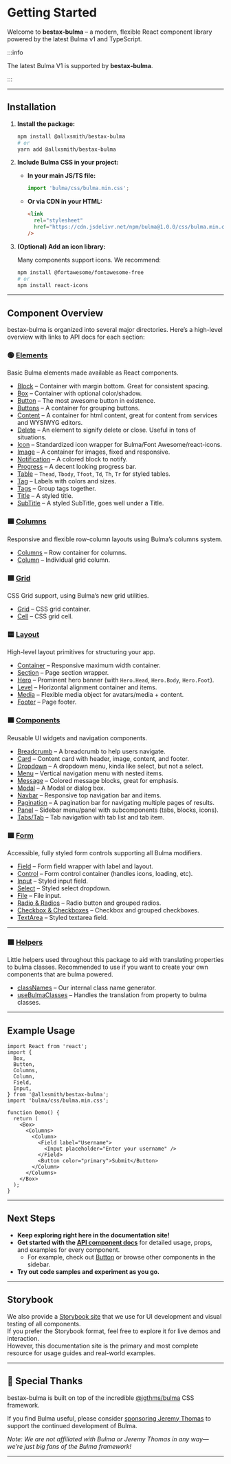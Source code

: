 # Getting Started

Welcome to **bestax-bulma** – a modern, flexible React component library powered by the latest Bulma v1 and TypeScript.

:::info

The latest Bulma V1 is supported by **bestax-bulma**.

:::

---

## Installation

1. **Install the package:**

   ```bash
   npm install @allxsmith/bestax-bulma
   # or
   yarn add @allxsmith/bestax-bulma
   ```

2. **Include Bulma CSS in your project:**
   - **In your main JS/TS file:**
     ```js
     import 'bulma/css/bulma.min.css';
     ```
   - **Or via CDN in your HTML:**
     ```html
     <link
       rel="stylesheet"
       href="https://cdn.jsdelivr.net/npm/bulma@1.0.0/css/bulma.min.css"
     />
     ```

3. **(Optional) Add an icon library:**

   Many components support icons. We recommend:

   ```bash
   npm install @fortawesome/fontawesome-free
   # or
   npm install react-icons
   ```

---

## Component Overview

bestax-bulma is organized into several major directories. Here’s a high-level overview with links to API docs for each section:

### 🟢 [Elements](/docs/category/elements)

Basic Bulma elements made available as React components.

- [Block](/docs/api/elements/block) – Container with margin bottom. Great for consistent spacing.
- [Box](/docs/api/elements/box) – Container with optional color/shadow.
- [Button](/docs/api/elements/button) – The most awesome button in existence.
- [Buttons](/docs/api/elements/buttons) – A container for grouping buttons.
- [Content](/docs/api/elements/content) – A container for html content, great for content from services and WYSIWYG editors.
- [Delete](/docs/api/elements/delete) – An element to signify delete or close. Useful in tons of situations.
- [Icon](/docs/api/elements/icon) – Standardized icon wrapper for Bulma/Font Awesome/react-icons.
- [Image](/docs/api/elements/image) – A container for images, fixed and responsive.
- [Notification](/docs/api/elements/notification) – A colored block to notify.
- [Progress](/docs/api/elements/progress) – A decent looking progress bar.
- [Table](/docs/api/elements/table) – `Thead`, `Tbody`, `Tfoot`, `Td`, `Th`, `Tr` for styled tables.
- [Tag](/docs/api/elements/tag) – Labels with colors and sizes.
- [Tags](/docs/api/elements/tags) – Group tags together.
- [Title](/docs/api/elements/title) – A styled title.
- [SubTitle](/docs/api/elements/subtitle) – A styled SubTitle, goes well under a Title.

### 🟦 [Columns](/docs/category/columns)

Responsive and flexible row-column layouts using Bulma’s columns system.

- [Columns](/docs/api/columns) – Row container for columns.
- [Column](/docs/api/columns/column) – Individual grid column.

### 🟩 [Grid](/docs/category/grid)

CSS Grid support, using Bulma’s new grid utilities.

- [Grid](/docs/api/grid) – CSS grid container.
- [Cell](/docs/api/grid/cell) – CSS grid cell.

### 🟨 [Layout](/docs/category/layout)

High-level layout primitives for structuring your app.

- [Container](/docs/api/layout/container) – Responsive maximum width container.
- [Section](/docs/api/layout/section) – Page section wrapper.
- [Hero](/docs/api/layout/hero) – Prominent hero banner (with `Hero.Head`, `Hero.Body`, `Hero.Foot`).
- [Level](/docs/api/layout/level) – Horizontal alignment container and items.
- [Media](/docs/api/layout/media) – Flexible media object for avatars/media + content.
- [Footer](/docs/api/layout/footer) – Page footer.

### 🟧 [Components](/docs/category/components)

Reusable UI widgets and navigation components.

- [Breadcrumb](/docs/api/components/breadcrumb) – A breadcrumb to help users navigate.
- [Card](/docs/api/components/card) – Content card with header, image, content, and footer.
- [Dropdown](/docs/api/components/dropdown) – A dropdown menu, kinda like select, but not a select.
- [Menu](/docs/api/components/menu) – Vertical navigation menu with nested items.
- [Message](/docs/api/components/message) – Colored message blocks, great for emphasis.
- [Modal](/docs/api/components/modal) – A Modal or dialog box.
- [Navbar](/docs/api/components/navbar) – Responsive top navigation bar and items.
- [Pagination](/docs/api/components/pagination) – A pagination bar for navigating multiple pages of results.
- [Panel](/docs/api/components/panel) – Sidebar menu/panel with subcomponents (tabs, blocks, icons).
- [Tabs/Tab](/docs/api/components/tabs) – Tab navigation with tab list and tab item.

### 🟪 [Form](/docs/category/form)

Accessible, fully styled form controls supporting all Bulma modifiers.

- [Field](/docs/api/form/field) – Form field wrapper with label and layout.
- [Control](/docs/api/form/control) – Form control container (handles icons, loading, etc).
- [Input](/docs/api/form/input) – Styled input field.
- [Select](/docs/api/form/select) – Styled select dropdown.
- [File](/docs/api/form/file) – File input.
- [Radio & Radios](/docs/api/form/radio) – Radio button and grouped radios.
- [Checkbox & Checkboxes](/docs/api/form/checkbox) – Checkbox and grouped checkboxes.
- [TextArea](/docs/api/form/textarea) – Styled textarea field.

---

### 🟦 [Helpers](/docs/category/helpers)

Little helpers used throughout this package to aid with translating properties to bulma classes. Recommended to use if you want to create your own components that are bulma powered.

- [classNames](/docs/api/helpers/classnames) – Our internal class name generator.
- [useBulmaClasses](/docs/api/helpers/usebulmaclasses) – Handles the translation from property to bulma classes.

---

## Example Usage

```tsx
import React from 'react';
import {
  Box,
  Button,
  Columns,
  Column,
  Field,
  Input,
} from '@allxsmith/bestax-bulma';
import 'bulma/css/bulma.min.css';

function Demo() {
  return (
    <Box>
      <Columns>
        <Column>
          <Field label="Username">
            <Input placeholder="Enter your username" />
          </Field>
          <Button color="primary">Submit</Button>
        </Column>
      </Columns>
    </Box>
  );
}
```

---

## Next Steps

- **Keep exploring right here in the documentation site!**
- **Get started with the [API component docs](/docs/category/elements/)** for detailed usage, props, and examples for every component.
  - For example, check out [Button](/docs/api/elements/button) or browse other components in the sidebar.
- **Try out code samples and experiment as you go.**

---

## Storybook

We also provide a [Storybook site](https://bestax.cc/storybook) that we use for UI development and visual testing of all components.  
If you prefer the Storybook format, feel free to explore it for live demos and interaction.  
However, this documentation site is the primary and most complete resource for usage guides and real-world examples.

---

## 🙏 Special Thanks

bestax-bulma is built on top of the incredible [@jgthms/bulma](https://github.com/jgthms/bulma) CSS framework.

If you find Bulma useful, please consider [sponsoring Jeremy Thomas](https://github.com/sponsors/jgthms) to support the continued development of Bulma.

_Note: We are not affiliated with Bulma or Jeremy Thomas in any way—we’re just big fans of the Bulma framework!_

---
